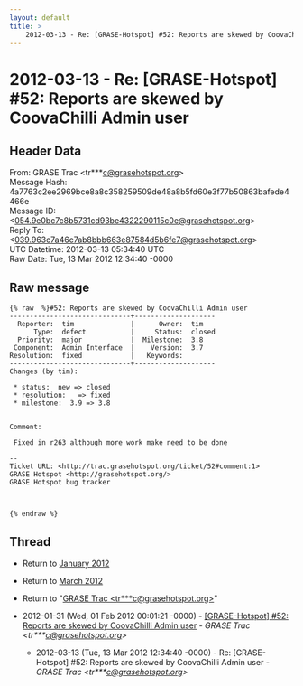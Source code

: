 ```yaml
---
layout: default
title: >
    2012-03-13 - Re: [GRASE-Hotspot] #52: Reports are skewed by CoovaChilli Admin user
---
```


# 2012-03-13 - Re: [GRASE-Hotspot] #52: Reports are skewed by CoovaChilli Admin user

## Header Data

From: GRASE Trac \<tr***c@grasehotspot.org\><br>
Message Hash: 4a7763c2ee2969bce8a8c358259509de48a8b5fd60e3f77b50863bafede4466e<br>
Message ID: \<054.9e0bc7c8b5731cd93be4322290115c0e@grasehotspot.org\><br>
Reply To: \<039.963c7a46c7ab8bbb663e87584d5b6fe7@grasehotspot.org\><br>
UTC Datetime: 2012-03-13 05:34:40 UTC<br>
Raw Date: Tue, 13 Mar 2012 12:34:40 -0000<br>

## Raw message

```
{% raw  %}#52: Reports are skewed by CoovaChilli Admin user
------------------------------+--------------------
  Reporter:  tim              |      Owner:  tim
      Type:  defect           |     Status:  closed
  Priority:  major            |  Milestone:  3.8
 Component:  Admin Interface  |    Version:  3.7
Resolution:  fixed            |   Keywords:
------------------------------+--------------------
Changes (by tim):

 * status:  new => closed
 * resolution:   => fixed
 * milestone:  3.9 => 3.8


Comment:

 Fixed in r263 although more work make need to be done

-- 
Ticket URL: <http://trac.grasehotspot.org/ticket/52#comment:1>
GRASE Hotspot <http://grasehotspot.org/>
GRASE Hotspot bug tracker



{% endraw %}
```

## Thread

+ Return to [January 2012](/archive/2012/01)
+ Return to [March 2012](/archive/2012/03)

+ Return to "[GRASE Trac <tr***c<span>@</span>grasehotspot.org>](/authors/tr___c_at_grasehotspot_org)"

+ 2012-01-31 (Wed, 01 Feb 2012 00:01:21 -0000) - [[GRASE-Hotspot] #52: Reports are skewed by CoovaChilli Admin user](/archive/2012/01/30ff448d4836e0670d69b2300f36467a49b18d2d43b05ba1fcd22b7f1771be6b) - _GRASE Trac \<tr***c@grasehotspot.org\>_
  + 2012-03-13 (Tue, 13 Mar 2012 12:34:40 -0000) - Re: [GRASE-Hotspot] #52: Reports are skewed by CoovaChilli Admin user - _GRASE Trac \<tr***c@grasehotspot.org\>_

